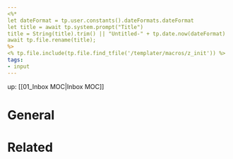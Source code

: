 ```yaml
---
<%*
let dateFormat = tp.user.constants().dateFormats.dateFormat
let title = await tp.system.prompt("Title")
title = String(title).trim() || "Untitled-" + tp.date.now(dateFormat)
await tp.file.rename(title);
%>
<% tp.file.include(tp.file.find_tfile('/templater/macros/z_init')) %>
tags: 
- input
---
```

up: [[01_Inbox MOC|Inbox MOC]]

# General






# Related


<br />
<br />







